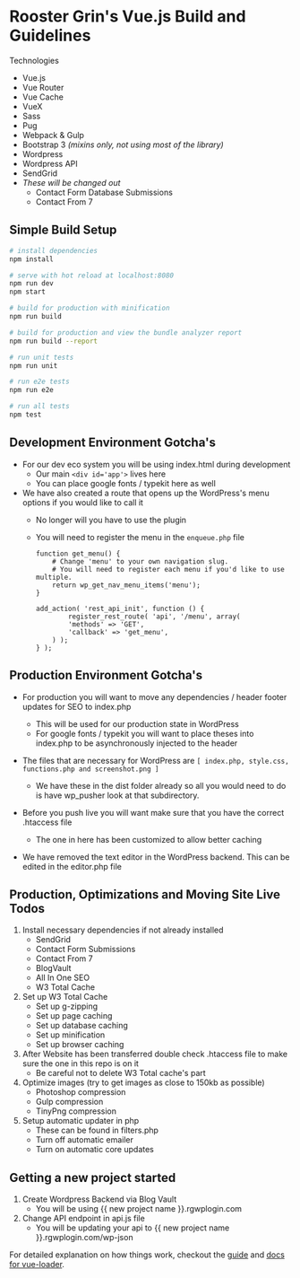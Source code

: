 # Rooster Grin's Vue.js Build and Guidelines

Technologies
  - Vue.js
  - Vue Router
  - Vue Cache
  - VueX
  - Sass
  - Pug
  - Webpack & Gulp
  - Bootstrap 3 *(mixins only, not using most of the library)*
  - Wordpress
  - Wordpress API
  - SendGrid
  - *These will be changed out*
    - Contact Form Database Submissions
    - Contact From 7

## Simple Build Setup

``` bash
# install dependencies
npm install

# serve with hot reload at localhost:8080
npm run dev
npm start

# build for production with minification
npm run build

# build for production and view the bundle analyzer report
npm run build --report

# run unit tests
npm run unit

# run e2e tests
npm run e2e

# run all tests
npm test
```

## Development Environment Gotcha's
  - For our dev eco system you will be using index.html during development
    - Our main ```<div id='app'>``` lives here
    - You can place google fonts / typekit here as well
  - We have also created a route that opens up the WordPress's menu options if you would like to call it
    - No longer will you have to use the plugin
    - You will need to register the menu in the ```enqueue.php``` file

      ```
      function get_menu() {
          # Change 'menu' to your own navigation slug.
          # You will need to register each menu if you'd like to use multiple.
          return wp_get_nav_menu_items('menu');
      }

      add_action( 'rest_api_init', function () {
              register_rest_route( 'api', '/menu', array(
              'methods' => 'GET',
              'callback' => 'get_menu',
          ) );
      } );
      ```

## Production Environment Gotcha's
  - For production you will want to move any dependencies / header footer updates for SEO to index.php
    - This will be used for our production state in WordPress
    - For google fonts / typekit you will want to place theses into index.php to be asynchronously injected to the header

  - The files that are necessary for WordPress are ```[ index.php, style.css, functions.php and screenshot.png ]```
    - We have these in the dist folder already so all you would need to do is have wp_pusher look at that subdirectory.

  - Before you push live you will want make sure that you have the correct .htaccess file
    - The one in here has been customized to allow better caching

  - We have removed the text editor in the WordPress backend. This can be edited in the editor.php file  

## Production, Optimizations and Moving Site Live Todos

  1. Install necessary dependencies if not already installed
      - SendGrid
      - Contact Form Submissions
      - Contact From 7
      - BlogVault
      - All In One SEO
      - W3 Total Cache
  2. Set up W3 Total Cache
      - Set up g-zipping
      - Set up page caching
      - Set up database caching
      - Set up minification
      - Set up browser caching
  3. After Website has been transferred double check .htaccess file to make sure the one in this repo is on it
      - Be careful not to delete W3 Total cache's part
  4. Optimize images (try to get images as close to 150kb as possible)
      - Photoshop compression
      - Gulp compression
      - TinyPng compression
  5. Setup automatic updater in php
      - These can be found in filters.php
      - Turn off automatic emailer
      - Turn on automatic core updates

## Getting a new project started

  1. Create Wordpress Backend via Blog Vault
      - You will be using {{ new project name }}.rgwplogin.com
  2. Change API endpoint in api.js file
      - You will be updating your api to {{ new project name }}.rgwplogin.com/wp-json



For detailed explanation on how things work, checkout the [guide](http://vuejs-templates.github.io/webpack/) and [docs for vue-loader](http://vuejs.github.io/vue-loader).
